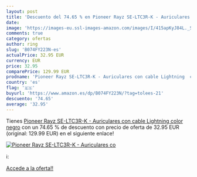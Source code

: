 ```yaml
---
layout: post
title: 'Descuento del 74.65 % en Pioneer Rayz SE-LTC3R-K - Auriculares co'
date: 
image: 'https://images-eu.ssl-images-amazon.com/images/I/415apKyJ84L._SL200_.jpg'
comments: true
category: ofertas
author: ring
slug: 'B074FY223N-es'
actualPrice: 32.95 EUR
currency: EUR
price: 32.95
comparePrice: 129.99 EUR
prodname: 'Pioneer Rayz SE-LTC3R-K - Auriculares con cable Lightning  color negro'
country: 'es'
flag: '🇪🇸'
buyurl: 'https://www.amazon.es/dp/B074FY223N/?tag=tolees-21'
descuento: '74.65'
average: '32.95'
---
```


Tienes [Pioneer Rayz SE-LTC3R-K - Auriculares con cable Lightning  color negro](https://www.amazon.es/dp/B074FY223N/?tag=tolees-21) con un 74.65 % de descuento con precio de oferta de 32.95 EUR (original: 129.99 EUR) en el siguiente enlace!

[![Pioneer Rayz SE-LTC3R-K - Auriculares co](https://images-eu.ssl-images-amazon.com/images/I/415apKyJ84L._SL200_.jpg)](https://www.amazon.es/dp/B074FY223N/?tag=tolees-21)

ℹ️:


[Accede a la oferta!!](https://www.amazon.es/dp/B074FY223N/?tag=tolees-21)
